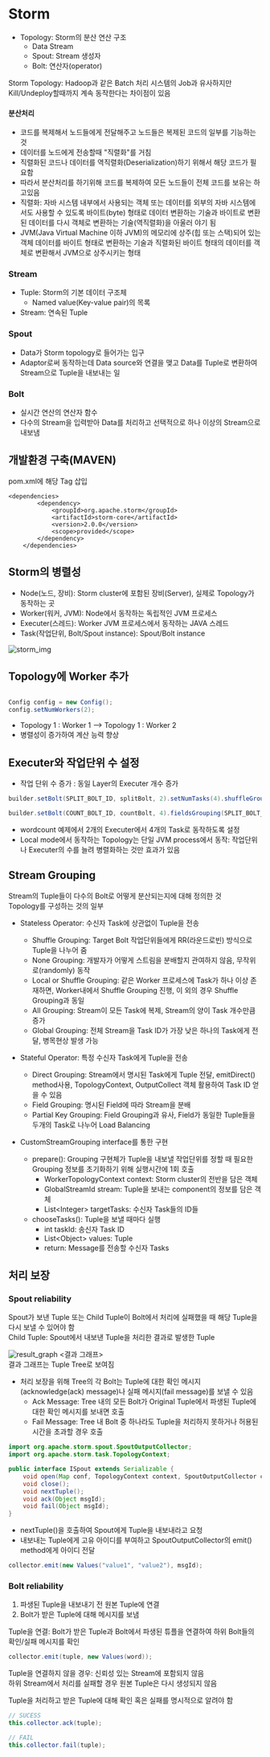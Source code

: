 # Storm

- Topology: Storm의 분산 연산 구조
    - Data Stream
    - Spout: Stream 생성자
    - Bolt: 연산자(operator)

Storm Topology: Hadoop과 같은 Batch 처리 시스템의 Job과 유사하지만<br> 
Kill/Undeploy할때까지 계속 동작한다는 차이점이 있음

#### 분산처리
- 코드를 복제해서 노드들에게 전달해주고 노드들은 복제된 코드의 일부를 기능하는 것
- 데이터를 노드에게 전송할때 "직렬화"를 거침
- 직렬화된 코드나 데이터를 역직렬화(Deserialization)하기 위해서 해당 코드가 필요함
- 따라서 분산처리를 하기위해 코드를 복제하여 모든 노드들이 전체 코드를 보유는 하고있음
- 직렬화: 자바 시스템 내부에서 사용되는 객체 또는 데이터를 외부의 자바 시스템에서도 사용할 수 있도록 바이트(byte) 형태로 데이터 변환하는 기술과 바이트로 변환된 데이터를 다시 객체로 변환하는 기술(역직렬화)을 아울러 야기 됨
- JVM(Java Virtual Machine 이하 JVM)의 메모리에 상주(힙 또는 스택)되어 있는 객체 데이터를 바이트 형태로 변환하는 기술과 직렬화된 바이트 형태의 데이터를 객체로 변환해서 JVM으로 상주시키는 형태

### Stream
- Tuple: Storm의 기본 데이터 구조체
    - Named value(Key-value pair)의 목록
- Stream: 연속된 Tuple

### Spout
- Data가 Storm topology로 들어가는 입구
- Adaptor로써 동작하는데 Data source와 연결을 맺고 Data를 Tuple로 변환하여 Stream으로
Tuple을 내보내는 일

### Bolt
- 실시간 연산의 연산자 함수
- 다수의 Stream을 입력받아 Data를 처리하고 선택적으로 하나 이상의 Stream으로 내보냄

## 개발환경 구축(MAVEN)
pom.xml에 해당 Tag 삽입

    <dependencies>
            <dependency>
                <groupId>org.apache.storm</groupId>
                <artifactId>storm-core</artifactId>
                <version>2.0.0</version>
                <scope>provided</scope>
            </dependency>
        </dependencies>
        
## Storm의 병렬성
- Node(노드, 장비): Storm cluster에 포함된 장비(Server), 실제로 Topology가 동작하는 곳
- Worker(워커, JVM): Node에서 동작하는 독립적인 JVM 프로세스
- Executer(스레드): Worker JVM 프로세스에서 동작하는 JAVA 스레드
- Task(작업단위, Bolt/Spout instance): Spout/Bolt instance

![storm_img](./img/storm_img.png)

## Topology에 Worker 추가
```java

Config config = new Config();
config.setNumWorkers(2);
```
- Topology 1 : Worker 1 --> Topology 1 : Worker 2
- 병렬성이 증가하여 계산 능력 향상

## Executer와 작업단위 수 설정
- 작업 단위 수 증가 : 동일 Layer의 Executer 개수 증가
```java
builder.setBolt(SPLIT_BOLT_ID, splitBolt, 2).setNumTasks(4).shuffleGrouping(SENTENCE_SPOUT_ID);

builder.setBolt(COUNT_BOLT_ID, countBolt, 4).fieldsGrouping(SPLIT_BOLT_ID, new Fields("word"));
``` 
- wordcount 예제에서 2개의 Executer에서 4개의 Task로 동작하도록 설정
- Local mode에서 동작하는 Topology는 단일 JVM process에서 동작:
작업단위나 Executer의 수를 늘려 병렬화하는 것만 효과가 있음

## Stream Grouping

Stream의 Tuple들이 다수의 Bolt로 어떻게 분산되는지에 대해 정의한 것<br>
Topology를 구성하는 것의 일부
- Stateless Operator: 수신자 Task에 상관없이 Tuple을 전송
    - Shuffle Grouping: Target Bolt 작업단위들에게 RR(라운드로빈) 방식으로 Tuple을 나누어 줌
    - None Grouping: 개발자가 어떻게 스트림을 분배할지 관여하지 않음, 무작위로(randomly) 동작
    - Local or Shuffle Grouping: 같은 Worker 프로세스에 Task가 하나 이상 존재하면, Worker내에서 Shuffle Grouping 진행,
    이 외의 경우 Shuffle Grouping과 동일
    - All Grouping: Stream이 모든 Task에 복제, Stream의 양이 Task 개수만큼 증가
    - Global Grouping: 전체 Stream을 Task ID가 가장 낮은 하나의 Task에게 전달, 병목현상 발생 가능
    
- Stateful Operator: 특정 수신자 Task에게 Tuple을 전송
    - Direct Grouping: Stream에서 명시된 Task에게 Tuple 전달, emitDirect() method사용,
     TopologyContext, OutputCollect 객체 활용하여 Task ID 얻을 수 있음
    - Field Grouping: 명시된 Field에 따라 Stream을 분배
    - Partial Key Grouping: Field Grouping과 유사, Field가 동일한 Tuple들을 두개의 Task로 나누어 Load Balancing

- CustomStreamGrouping interface를 통한 구현
    - prepare(): Grouping 구현체가 Tuple을 내보낼 작업단위를 정할 때 필요한 Grouping 정보를 초기화하기 위해 실행시간에 1회 호출
        - WorkerTopologyContext context: Storm cluster의 전반을 담은 객체
        - GlobalStreamId stream: Tuple을 보내는 component의 정보를 담은 객체
        - List\<Integer> targetTasks: 수신자 Task들의 ID들
    - chooseTasks(): Tuple을 보낼 때마다 실행
        - int taskId: 송신자 Task ID
        - List\<Object> values: Tuple
        - return: Message를 전송할 수신자 Tasks
        
## 처리 보장

### Spout reliability
Spout가 보낸 Tuple 또는 Child Tuple이 Bolt에서 처리에 실패했을 때 해당 Tuple을 다시 보낼 수 있어야 함
<br> Child Tuple: Spout에서 내보낸 Tuple을 처리한 결과로 발생한 Tuple

![result_graph](./img/result_graph.png)
<결과 그래프>
<br>결과 그래프는 Tuple Tree로 보여짐
- 처리 보장을 위해 Tree의 각 Bolt는 Tuple에 대한 확인 메시지(acknowledge(ack) message)나
 실패 메시지(fail message)를 보낼 수 있음
    - Ack Message: Tree 내의 모든 Bolt가 Original Tuple에서 파생된 Tuple에 대한 확인 메시지를 보내면 호출
    - Fail Message: Tree 내 Bolt 중 하나라도 Tuple을 처리하지 못하거나 허용된 시간을 초과할 경우 호출
```java
import org.apache.storm.spout.SpoutOutputCollector;
import org.apache.storm.task.TopologyContext;

public interface ISpout extends Serializable {
    void open(Map conf, TopologyContext context, SpoutOutputCollector collector);
    void close();
    void nextTuple();
    void ack(Object msgId);
    void fail(Object msgId);
}
```
- nextTuple()을 호출하여 Spout에게 Tuple을 내보내라고 요청
- 내보내는 Tuple에게 고유 아이디를 부여하고 SpoutOutputCollector의 emit() method에게 아이디 전달
```java
collector.emit(new Values("value1", "value2"), msgId);
```

### Bolt reliability

1. 파생된 Tuple을 내보내기 전 원본 Tuple에 연결
2. Bolt가 받은 Tuple에 대해 메시지를 보냄

Tuple을 연결: Bolt가 받은 Tuple과 Bolt에서 파생된 튜플을 연결하여 하위 Bolt들의 확인/실패 메시지를 확인
```java
collector.emit(tuple, new Values(word));
```
Tuple을 연결하지 않을 경우: 신뢰성 있는 Stream에 포함되지 않음
<br>하위 Stream에서 처리를 실패할 경우 원본 Tuple은 다시 생성되지 않음

Tuple을 처리하고 받은 Tuple에 대해 확인 혹은 실패를 명시적으로 알려야 함
```java
// SUCESS
this.collector.ack(tuple);

// FAIL
this.collector.fail(tuple);
```